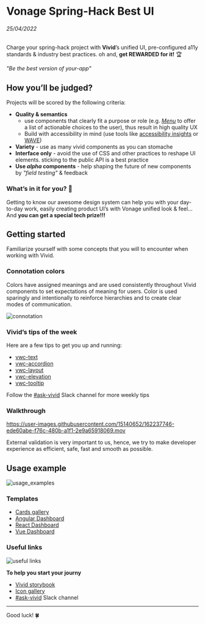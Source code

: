 # Vonage Spring-Hack Best UI

###### 25/04/2022

Charge your spring-hack project with **Vivid**’s unified UI, pre-configured a11y standards & industry best practices. oh and, **get REWARDED for it!** :trophy: 

_"Be the best version of your-app"_

## How you’ll be judged? 

Projects will be scored by the following criteria:

- **Quality & semantics**
  - use components that clearly fit a purpose or role (e.g. [_Menu_](https://vivid.vonage.com/?path=/story/components-menu-introduction--introduction) to offer a list of actionable choices to the user), thus result in high quality UX
  - Build with accessibility in mind (use tools like [accessibility insights](https://accessibilityinsights.io/docs/en/web/overview/) or [WAVE](https://wave.webaim.org/extension/))
- **Variety** - use as many vivid components as you can stomache
- **Interface only** - avoid the use of CSS and other practices to reshape UI elements. sticking to the public API is a best practice
- **Use _alpha_ components** - help shaping the future of new components by _"field testing"_ & feedback

### What’s in it for you? 🫵

Getting to know our awesome design system can help you with your day-to-day work, easily creating product UI’s with Vonage unified look & feel... 
And **you can get a special tech prize!!!**

## Getting started

Familiarize yourself with some concepts that you will to encounter when working with Vivid.

### Connotation colors

Colors have assigned meanings and are used consistently throughout Vivid components to set expectations of meaning for users. Color is used sparingly and intentionally to reinforce hierarchies and to create clear modes of communication.

![connotation](https://user-images.githubusercontent.com/67224525/162247250-1860087e-b154-4fb1-bcb6-b7c7ce3f7841.png)

### Vivid’s tips of the week

Here are a few tips to get you up and running:

- [vwc-text](https://vonage.slack.com/archives/C013F0YKH99/p1647250051448129)
- [vwc-accordion](https://vonage.slack.com/archives/C013F0YKH99/p1647849457477329)
- [vwc-layout](https://vonage.slack.com/archives/C013F0YKH99/p1648458616961079)
- [vwc-elevation](https://vonage.slack.com/archives/C013F0YKH99/p1649060648690219)
- [vwc-tooltip](https://vonage.slack.com/archives/C013F0YKH99/p1649671238530569)

Follow the [#ask-vivid](https://vonage.slack.com/archives/C013F0YKH99) Slack channel for more weekly tips

### Walkthrough

https://user-images.githubusercontent.com/15140652/162237746-ede60abe-f76c-480b-a1f1-2e9a65918069.mov

External validation is very important to us, hence, we try to make developer experience as efficient, safe, fast and smooth as possible.

## Usage example

![usage_examples](https://user-images.githubusercontent.com/67224525/162247167-e3df09f2-90f3-4ebc-85ad-5da10c3026c3.svg)

### Templates

- [Cards gallery](https://codesandbox.io/s/layout-card-tbgzpr?file=/sandbox.config.json)
- [Angular Dashboard](https://codesandbox.io/s/vivid-spring-hack-angular-demo-vcnn9p)
- [React Dashboard](https://codesandbox.io/s/vivid-spring-hack-react-example-c3x0tk)
- [Vue Dashboard](https://codesandbox.io/s/vivid-spring-hack-vue-demo-2q6mqu)

### Useful links

![useful links](https://user-images.githubusercontent.com/67224525/162243636-079264f5-9595-4a8d-836e-8d0d014acfe6.svg)

**To help you start your journy**

- [Vivid storybook](https://vivid.vonage.com)
- [Icon gallery](https://icons.vivid.vonage.com)
- [#ask-vivid](https://vonage.slack.com/archives/C013F0YKH99) Slack channel

<hr>

Good luck! 🍀



